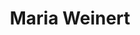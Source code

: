 ---
title: Maria Weinert
role: Post-doctoral Researcher
bio: Short bio to come
social:
  - link: m.weinert13@imperial.ac.uk
    icon_pack: fas
    icon: envelope
organizations:
  - name: UK Dementia Research Institute
    url: https://ukdri.ac.uk
  - name: Imperial College
    url: https://www.imperial.ac.uk

superuser: false
user_groups:
  - Post-doctoral Researchers
---